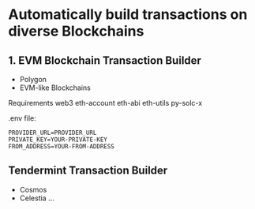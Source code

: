 # Automatically build transactions on diverse Blockchains

## 1. EVM Blockchain Transaction Builder

- Polygon
- EVM-like Blockchains

Requirements
web3 eth-account eth-abi eth-utils py-solc-x

.env file:

```
PROVIDER_URL=PROVIDER_URL
PRIVATE_KEY=YOUR-PRIVATE-KEY
FROM_ADDRESS=YOUR-FROM-ADDRESS
```

## Tendermint Transaction Builder

- Cosmos
- Celestia
...